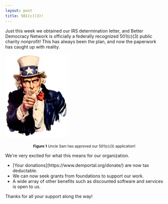 ```yaml
---
layout: post
title: 501(c)(3)!
---
```


Just this week we obtained our IRS determination letter, and Better Democracy Network is officially a federally recognized 501(c)(3) public charity nonprofit!
This has always been the plan, and now the paperwork has caught up with reality.

<img src="https://raw.githubusercontent.com/better-dem/better-dem.github.io/master/images/uncle_sam_thumbs_up.png" width=200px></img>
<center><small><b>Figure 1</b> Uncle Sam has approved our 501(c)(3) application!</small></center>

We're very excited for what this means for our organization.
<ul>
<li>[Your donations](https://www.demportal.org/donate/) are now tax deductable.</li>
<li>We can now seek grants from foundations to support our work.</li>
<li>A wide array of other benefits such as discounted software and services is open to us.</li>
</ul>

Thanks for all your support along the way!
